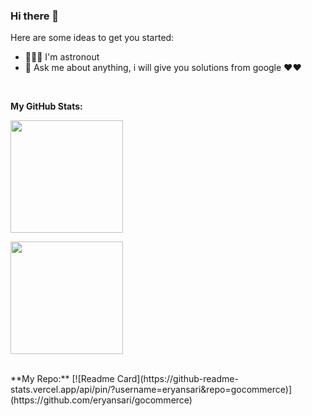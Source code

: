 ### Hi there 👋

Here are some ideas to get you started:

- 🚀👨‍🚀 I'm astronout
- 💬 Ask me about anything, i will give you solutions from google ❤❤️

</br>

**My GitHub Stats:**

<p>
  <img height="180em" src="https://github-readme-stats.vercel.app/api?username=eryansari&show_icons=true&count_private=true&include_all_commits=true&theme=radical" />
</p>

<p>
  <img height="180em" src="https://github-readme-stats-eight-theta.vercel.app/api/top-langs/?username=eryansari&show_icons=true&theme=radical" />
</p>

</br>
**My Repo:**
[![Readme Card](https://github-readme-stats.vercel.app/api/pin/?username=eryansari&repo=gocommerce)](https://github.com/eryansari/gocommerce)
